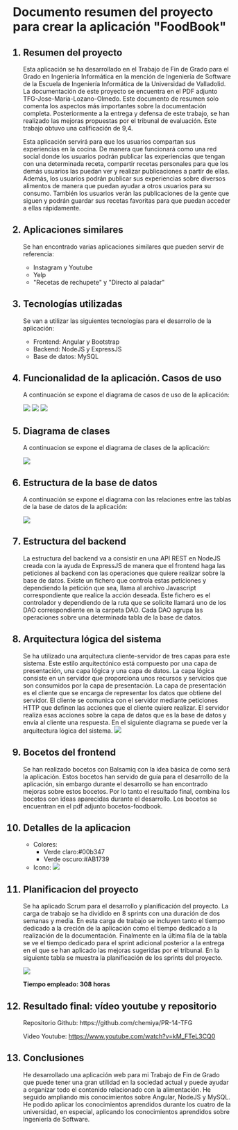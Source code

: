 <h1>Documento resumen del proyecto para crear la aplicación "FoodBook"</h1>

<ol>
<h2><li>Resumen del proyecto</li></h2>
<p>
Esta aplicación se ha desarrollado en el Trabajo de Fin de Grado para el Grado en Ingeniería Informática en la mención de Ingeniería de Software de la Escuela de Ingeniería Informática de la Universidad de Valladolid. La documentación de este proyecto se encuentra en el PDF adjunto TFG-Jose-Maria-Lozano-Olmedo. Este documento de resumen solo comenta los aspectos más importantes sobre la documentación completa. Posteriormente a la entrega y defensa de este trabajo, se han realizado las mejoras propuestas por el tribunal de evaluación. Este trabajo obtuvo una calificación de 9,4.


Esta aplicación servirá para que los usuarios compartan sus experiencias en la cocina. De manera que funcionará como una red social donde los usuarios podrán publicar las experiencias que tengan con una determinada receta, compartir recetas personales para que los demás usuarios las puedan ver y realizar publicaciones a partir de ellas. Además, los usuarios podrán publicar sus experiencias sobre diversos alimentos de manera que puedan ayudar a otros usuarios para su consumo. También los usuarios verán las publicaciones de la gente que siguen y podrán guardar sus recetas favoritas para que puedan acceder a ellas rápidamente. 
</p>




<h2><li>Aplicaciones similares</li></h2>
<p>Se han encontrado varias aplicaciones similares que pueden servir de referencia:</p>
<ul>
<li>Instagram y Youtube</li>
<li>Yelp</li>
<li>"Recetas de rechupete" y "Directo al paladar"</li>
</ul>



<h2><li>Tecnologías utilizadas</li></h2>
<p>Se van a utilizar las siguientes tecnologías para el desarrollo de la aplicación:</p>
<ul>
<li>Frontend: Angular y Bootstrap</li>
<li>Backend: NodeJS y ExpressJS</li>
<li>Base de datos: MySQL</li>
</ul>



<h2><li>Funcionalidad de la aplicación. Casos de uso</li></h2>
<p>A continuación se expone el diagrama de casos de uso de la aplicación:</p>
<img src="./diagramas/casos1.svg"/>
<img src="./diagramas/casos2.svg"/>
<img src="./diagramas/casos3.svg"/>


<h2><li>Diagrama de clases</li></h2>
<p>A continuacion se expone el diagrama de clases de la aplicación:</p>
<img src="./diagramas/clases.svg"/>



<h2><li>Estructura de la base de datos</li></h2>
<p>A continuación se expone el diagrama con las relaciones entre las tablas de la base de datos de la aplicación:</p>
<img src="./diagramas/basedatos.svg"/>





<h2><li>Estructura del backend</li></h2>
<p>La estructura del backend va a consistir en una API REST en NodeJS creada con la ayuda de ExpressJS de manera que el frontend haga las peticiones al backend con las operaciones que quiere realizar sobre la base de datos. Existe un fichero que controla estas peticiones y dependiendo la petición que sea, llama al archivo Javascript correspondiente que realice la acción deseada.
Este fichero es el controlador y dependiendo de la ruta que se solicite llamará uno de los DAO correspondiente en la carpeta DAO. Cada DAO agrupa las operaciones sobre una determinada tabla de la base de datos. </p>



<h2><li>Arquitectura lógica del sistema</li></h2>
Se ha utilizado una arquitectura cliente-servidor de tres capas para este sistema. Este estilo arquitectónico está compuesto por una capa de presentación, una capa lógica y una capa de datos. La capa lógica consiste en un servidor que proporciona unos recursos y servicios que son consumidos por la capa de presentación. La capa de presentación es el cliente que se encarga de representar los datos que obtiene del servidor. El cliente se comunica con el servidor mediante peticiones HTTP que definen las acciones que el cliente quiere realizar. El servidor realiza esas acciones sobre la capa de datos que es la base de datos y envía al cliente una respuesta. En el siguiente diagrama se puede ver la arquitectura lógica del sistema.
<img src="./diagramas/arqlogica.svg"/>





<h2><li>Bocetos del frontend</li></h2>
Se han realizado bocetos con Balsamiq con la idea básica de como será la aplicación. Estos bocetos han servido de guía para el desarrollo de la aplicación, sin embargo durante el desarrollo se han encontrado mejoras sobre estos bocetos. Por lo tanto el resultado final, combina los bocetos con ideas aparecidas durante el desarrollo. Los bocetos se encuentran en el pdf adjunto bocetos-foodbook.



<h2><li>Detalles de la aplicacion</li></h2>
<ul>

<li>Colores:
<ul>
<li>Verde claro:#00b347</li>
<li>Verde oscuro:#AB1739</li>
</ul>
</li>
<li>
Icono:
<img src="./diagramas/icono.png"/>
</li>
</ul>
<h2><li>Planificacion del proyecto</li></h2>
<p>Se ha aplicado Scrum para el desarrollo y planificación del proyecto. La carga de trabajo se ha dividido en 8 sprints con una duración de dos semanas y media. En esta carga de trabajo se incluyen tanto el tiempo dedicado a la creción de la aplicación como el tiempo dedicado a la realización de la documentación. Finalmente en la última fila de la tabla se ve el tiempo dedicado para el sprint adicional posterior a la entrega en el que se han aplicado las mejoras sugeridas por el tribunal. En la siguiente tabla se muestra la planificación de los sprints del proyecto. </p>
<img src="./diagramas/tiempo.png"/>

<p><strong>Tiempo empleado: 308 horas</strong></p>



<h2><li>Resultado final: vídeo youtube y repositorio</li></h2>
Repositorio Github: https://github.com/chemiya/PR-14-TFG

Video Youtube: https://www.youtube.com/watch?v=kM_FTeL3CQ0


<h2><li>Conclusiones</li></h2>
He desarrollado una aplicación web para mi Trabajo de Fin de Grado que puede tener una gran utilidad en la sociedad actual y puede ayudar a organizar todo el contenido relacionado con la alimentación. He seguido ampliando mis conocimientos sobre Angular, NodeJS y MySQL. He podido aplicar los conocimientos aprendidos durante los cuatro de la universidad, en especial, aplicando los conocimientos aprendidos sobre Ingeniería de Software.


</ol>
